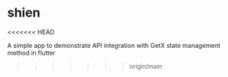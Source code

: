 # shien
<<<<<<< HEAD

A simple app to demonstrate API integration with GetX state management method in flutter
>>>>>>> origin/main
